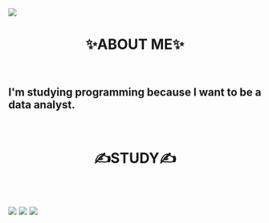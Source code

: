 <img src="https://capsule-render.vercel.app/api?type=wave&color=auto&height=300&section=header&text=💕Dasom%20Lee💕&fontSize=90" />


<h1 align='center'>
✨ABOUT ME✨</h1></br>
<h2>I'm studying programming because I want to be a data analyst.</h2></br>


<h1 align='center'>✍STUDY✍</h1></br>
<h2>
<img src="https://img.shields.io/badge/Python-3766AB?style=flat-square&logo=Python&logoColor=white"/></a>
<img src="https://img.shields.io/badge/R-276DC3?style=flat-square&logo=Python&logoColor=white"/></a>
<img src="https://img.shields.io/badge/MySQL-4479A1?style=flat-square&logo=Python&logoColor=white"/></a></h2></br>


<!--
**somidaaa/somidaaa** is a ✨ _special_ ✨ repository because its `README.md` (this file) appears on your GitHub profile.


